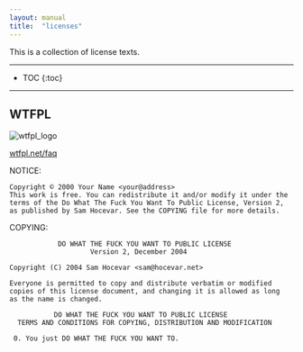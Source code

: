 ```yaml
---
layout: manual
title:  "licenses"
---
```


This is a collection of license texts.

---

* TOC
{:toc}

---

## WTFPL

![wtfpl_logo](http://www.wtfpl.net/wp-content/uploads/2012/12/wtfpl-badge-1.png)

[wtfpl.net/faq](http://www.wtfpl.net/faq/)

NOTICE:

```
Copyright © 2000 Your Name <your@address>
This work is free. You can redistribute it and/or modify it under the
terms of the Do What The Fuck You Want To Public License, Version 2,
as published by Sam Hocevar. See the COPYING file for more details.
```

COPYING:

```
            DO WHAT THE FUCK YOU WANT TO PUBLIC LICENSE
                    Version 2, December 2004

Copyright (C) 2004 Sam Hocevar <sam@hocevar.net>

Everyone is permitted to copy and distribute verbatim or modified
copies of this license document, and changing it is allowed as long
as the name is changed.

           DO WHAT THE FUCK YOU WANT TO PUBLIC LICENSE
  TERMS AND CONDITIONS FOR COPYING, DISTRIBUTION AND MODIFICATION

 0. You just DO WHAT THE FUCK YOU WANT TO.

```
